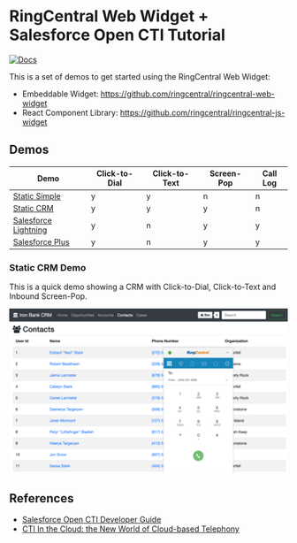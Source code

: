 # RingCentral Web Widget + Salesforce Open CTI Tutorial

[![Docs][docs-readthedocs-svg]][docs-readthedocs-url]

This is a set of demos to get started using the RingCentral Web Widget:

* Embeddable Widget: https://github.com/ringcentral/ringcentral-web-widget
* React Component Library: https://github.com/ringcentral/ringcentral-js-widget

## Demos

| Demo | Click-to-Dial | Click-to-Text | Screen-Pop | Call Log |
|------|---------------|---------------|------------|----------|
| [Static Simple](static_crm) | y | y | n | n |
| [Static CRM](static_crm) | y | y | y | n |
| [Salesforce Lightning](salesforce_lightning) | y | n | y | y |
| [Salesforce Plus](salesforce_lightning_more) | y | n | y | y |

### Static CRM Demo

This is a quick demo showing a CRM with Click-to-Dial, Click-to-Text and Inbound Screen-Pop.

![](docs/static_crm_demo.png)

## References

* [Salesforce Open CTI Developer Guide](https://developer.salesforce.com/docs/atlas.en-us.api_cti.meta/api_cti/)
* [CTI In the Cloud: the New World of Cloud-based Telephony](https://www.slideshare.net/Salesforce/cti-in-the-cloud-the-new-world-of-cloud-based-telephony)

 [docs-readthedocs-svg]: https://img.shields.io/badge/docs-readthedocs-blue.svg
 [docs-readthedocs-url]: http://ringcentral-web-widget-demos.readthedocs.org/
